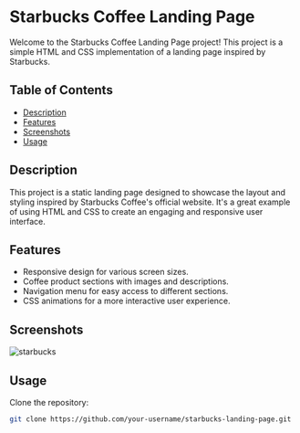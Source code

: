 # Starbucks Coffee Landing Page

Welcome to the Starbucks Coffee Landing Page project! This project is a simple HTML and CSS implementation of a landing page inspired by Starbucks.

## Table of Contents

- [Description](#description)
- [Features](#features)
- [Screenshots](#screenshots)
- [Usage](#usage)

## Description

This project is a static landing page designed to showcase the layout and styling inspired by Starbucks Coffee's official website. It's a great example of using HTML and CSS to create an engaging and responsive user interface.

## Features

- Responsive design for various screen sizes.
- Coffee product sections with images and descriptions.
- Navigation menu for easy access to different sections.
- CSS animations for a more interactive user experience.

## Screenshots

![starbucks](https://github.com/erict16/starbucks-landing/assets/83531295/c6fa01dd-ef46-49f3-89a3-25722a82761d)


## Usage

Clone the repository:

```bash
git clone https://github.com/your-username/starbucks-landing-page.git
```
